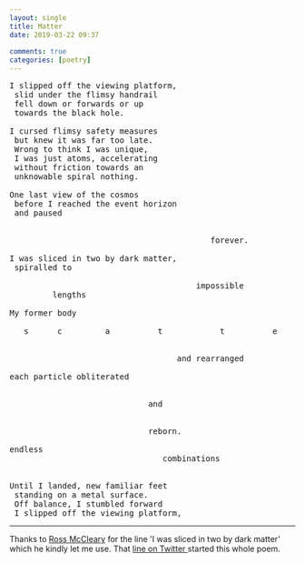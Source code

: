 ```yaml
---  
layout: single  
title: Matter  
date: 2019-03-22 09:37  
  
comments: true  
categories: [poetry]  
---  
```

<!-- wp:verse -->  
<pre class="wp-block-verse">I slipped off the viewing platform,<br /> slid under the flimsy handrail <br /> fell down or forwards or up<br /> towards the black hole.<br /><br />I cursed flimsy safety measures<br /> but knew it was far too late.<br /> Wrong to think I was unique,<br /> I was just atoms, accelerating<br /> without friction towards an <br /> unknowable spiral nothing.<br /><br />One last view of the cosmos<br /> before I reached the event horizon<br /> and paused<br /><br />                                             <br />                                          forever.<br /><br />I was sliced in two by dark matter,<br /> spiralled to <br /><br />                                       impossible              <br />         lengths<br /><br />My former body <br /><br />   s      c         a          t            t          e         r         e       d<br /><br /><br />                                   and rearranged<br /><br />each particle obliterated<br /><br />   <br />                             and<br />          <br /><br />                             reborn.<br /><br />endless<br />                                combinations<br />                                                                                      kaleidoscoping<br /><br />Until I landed, new familiar feet<br /> standing on a metal surface.<br /> Off balance, I stumbled forward<br /> I slipped off the viewing platform,<br /></pre>  
<!-- /wp:verse -->  

<!-- wp:separator -->  
<hr class="wp-block-separator"/>  
<!-- /wp:separator -->  


Thanks to <a href="https://rossmccleary.com/">Ross McCleary</a> for the line 'I was sliced in two by dark matter' which he kindly let me use. That <a href="https://twitter.com/strongmisgiving/status/1108700742997757957">line on Twitter </a>started this whole poem.  
